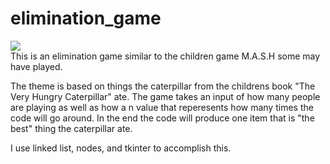 # elimination_game
<img src='https://i.etsystatic.com/6277997/r/il/c701dd/1212936461/il_570xN.1212936461_ptnv.jpg'>

<br>
This is an elimination game similar to the children game M.A.S.H some may have played.

The theme is based on things the caterpillar from the childrens book "The Very Hungry Caterpillar" ate. The game takes an input of how many people are playing as well as how a n value 
that reperesents how many times the code will go around. In the end the code will produce one item that is "the best" thing the caterpillar ate. 

I use linked list, nodes, and tkinter to accomplish this. 
